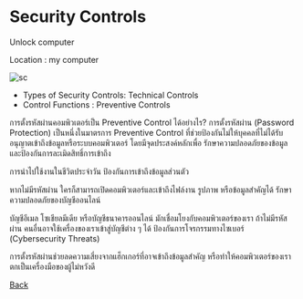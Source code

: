 # Security Controls 

Unlock computer

Location : my computer

![sc](Picture/sc.png)

 - Types of Security Controls: Technical Controls
 - Control Functions : Preventive Controls

การตั้งรหัสผ่านคอมพิวเตอร์เป็น Preventive Control ได้อย่างไร?
การตั้งรหัสผ่าน (Password Protection) เป็นหนึ่งในมาตรการ Preventive Control ที่ช่วยป้องกันไม่ให้บุคคลที่ไม่ได้รับอนุญาตเข้าถึงข้อมูลหรือระบบคอมพิวเตอร์ โดยมีจุดประสงค์หลักเพื่อ รักษาความปลอดภัยของข้อมูลและป้องกันการละเมิดสิทธิ์การเข้าถึง

การนำไปใช้งานในชีวิตประจำวัน
ป้องกันการเข้าถึงข้อมูลส่วนตัว

หากไม่มีรหัสผ่าน ใครก็สามารถเปิดคอมพิวเตอร์และเข้าถึงไฟล์งาน รูปภาพ หรือข้อมูลสำคัญได้
รักษาความปลอดภัยของบัญชีออนไลน์

บัญชีอีเมล โซเชียลมีเดีย หรือบัญชีธนาคารออนไลน์ มักเชื่อมโยงกับคอมพิวเตอร์ของเรา ถ้าไม่มีรหัสผ่าน คนอื่นอาจใช้เครื่องของเราเข้าสู่บัญชีต่าง ๆ ได้
ป้องกันการโจรกรรมทางไซเบอร์ (Cybersecurity Threats)

การตั้งรหัสผ่านช่วยลดความเสี่ยงจากแฮ็กเกอร์ที่อาจเข้าถึงข้อมูลสำคัญ หรือทำให้คอมพิวเตอร์ของเราตกเป็นเครื่องมือของผู้ไม่หวังดี

[Back](README.md)
